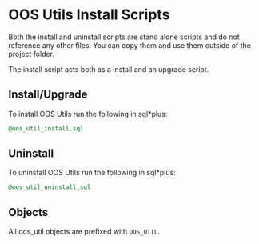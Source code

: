 # OOS Utils Install Scripts

Both the install and uninstall scripts are stand alone scripts and do not reference any other files. You can copy them and use them outside of the project folder.

The install script acts both as a install and an upgrade script.

## Install/Upgrade

To install OOS Utils run the following in sql*plus:

```sql
@oos_util_install.sql
```

## Uninstall

To uninstall OOS Utils run the following in sql*plus:

```sql
@oos_util_uninstall.sql
```

## Objects

All oos_util objects are prefixed with `OOS_UTIL`.
